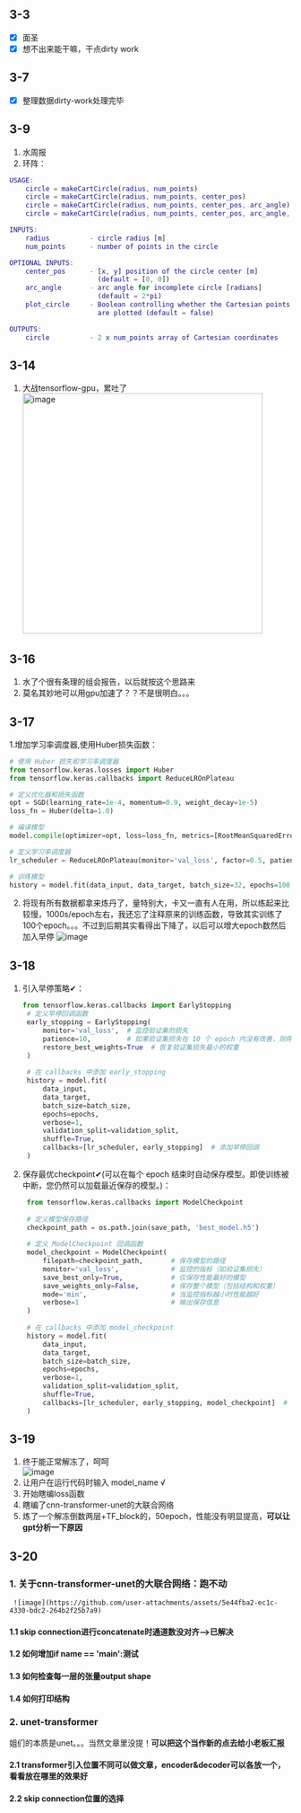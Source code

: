 ## 3-3
- [x] 面圣
- [x] 想不出来能干嘛，干点dirty work

## 3-7
- [x] 整理数据dirty-work处理完毕

## 3-9
1. 水周报
2. 环阵：
  ```matlab
  USAGE:
      circle = makeCartCircle(radius, num_points)
      circle = makeCartCircle(radius, num_points, center_pos)
      circle = makeCartCircle(radius, num_points, center_pos, arc_angle)
      circle = makeCartCircle(radius, num_points, center_pos, arc_angle, plot_circle)
 
  INPUTS:
      radius          - circle radius [m]
      num_points      - number of points in the circle
 
  OPTIONAL INPUTS:
      center_pos      - [x, y] position of the circle center [m] 
                        (default = [0, 0])
      arc_angle       - arc angle for incomplete circle [radians]
                        (default = 2*pi)
      plot_circle     - Boolean controlling whether the Cartesian points
                        are plotted (default = false)
 
  OUTPUTS:
      circle          - 2 x num_points array of Cartesian coordinates
  ```
## 3-14
1. 大战tensorflow-gpu，累吐了        
   <img width="428" alt="image" src="https://github.com/user-attachments/assets/bb066a30-d46d-42f9-869f-d0e6f10cd871" />
## 3-16
1. 水了个很有条理的组会报告，以后就按这个思路来
2. 莫名其妙地可以用gpu加速了？？不是很明白。。。

## 3-17
1.增加学习率调度器,使用Huber损失函数：
```python
# 使用 Huber 损失和学习率调度器
from tensorflow.keras.losses import Huber
from tensorflow.keras.callbacks import ReduceLROnPlateau

# 定义优化器和损失函数
opt = SGD(learning_rate=1e-4, momentum=0.9, weight_decay=1e-5)
loss_fn = Huber(delta=1.0)

# 编译模型
model.compile(optimizer=opt, loss=loss_fn, metrics=[RootMeanSquaredError(), 'mae'])

# 定义学习率调度器
lr_scheduler = ReduceLROnPlateau(monitor='val_loss', factor=0.5, patience=5, min_lr=1e-6)

# 训练模型
history = model.fit(data_input, data_target, batch_size=32, epochs=100, validation_split=0.2, shuffle=True, callbacks=[lr_scheduler])
```
2. 将现有所有数据都拿来炼丹了，量特别大，卡又一直有人在用，所以练起来比较慢，1000s/epoch左右，我还忘了注释原来的训练函数，导致其实训练了100个epoch。。。不过到后期其实看得出下降了，以后可以增大epoch数然后加入早停
   ![image](https://github.com/user-attachments/assets/de126b3b-82e9-4b5c-a09e-8866b6767fcc)

## 3-18
1. 引入早停策略✔：
     ```python
     from tensorflow.keras.callbacks import EarlyStopping
      # 定义早停回调函数
      early_stopping = EarlyStopping(
          monitor='val_loss',  # 监控验证集的损失
          patience=10,         # 如果验证集损失在 10 个 epoch 内没有改善，则停止训练
          restore_best_weights=True  # 恢复验证集损失最小的权重
      )
      
      # 在 callbacks 中添加 early_stopping
      history = model.fit(
          data_input, 
          data_target, 
          batch_size=batch_size, 
          epochs=epochs, 
          verbose=1, 
          validation_split=validation_split, 
          shuffle=True, 
          callbacks=[lr_scheduler, early_stopping]  # 添加早停回调
      )
     ```
2. 保存最优checkpoint✔(可以在每个 epoch 结束时自动保存模型。即使训练被中断，您仍然可以加载最近保存的模型。)：
   ```python
    from tensorflow.keras.callbacks import ModelCheckpoint
    
    # 定义模型保存路径
    checkpoint_path = os.path.join(save_path, 'best_model.h5')
    
    # 定义 ModelCheckpoint 回调函数
    model_checkpoint = ModelCheckpoint(
        filepath=checkpoint_path,       # 保存模型的路径
        monitor='val_loss',             # 监控的指标（如验证集损失）
        save_best_only=True,            # 仅保存性能最好的模型
        save_weights_only=False,        # 保存整个模型（包括结构和权重）
        mode='min',                     # 当监控指标越小时性能越好
        verbose=1                       # 输出保存信息
    )
    
    # 在 callbacks 中添加 model_checkpoint
    history = model.fit(
        data_input, 
        data_target, 
        batch_size=batch_size, 
        epochs=epochs, 
        verbose=1, 
        validation_split=validation_split, 
        shuffle=True, 
        callbacks=[lr_scheduler, early_stopping, model_checkpoint]  # 添加 ModelCheckpoint
    )
   ```
## 3-19
1. 终于能正常解冻了，呵呵    
       ![image](https://github.com/user-attachments/assets/07000378-5217-49b3-9abc-1afb101aa8dd)
2. 让用户在运行代码时输入 model_name √
3. 开始瞎编loss函数
4. 瞎编了cnn-transformer-unet的大联合网络
5. 炼了一个解冻倒数两层+TF_block的，50epoch，性能没有明显提高，**可以让gpt分析一下原因**
## 3-20
### 1. 关于cnn-transformer-unet的大联合网络：跑不动    
     ![image](https://github.com/user-attachments/assets/5e44fba2-ec1c-4330-bdc2-264b2f25b7a9)
#### 1.1 skip connection进行concatenate时通道数没对齐——>已解决
#### 1.2 如何增加if __name__ == '__main__':测试
#### 1.3 如何检查每一层的张量output shape
#### 1.4 如何打印结构
### 2. unet-transformer
姐们的本质是unet。。。当然文章里没提！**可以把这个当作新的点去给小老板汇报**
#### 2.1 transformer引入位置不同可以做文章，encoder&decoder可以各放一个，看看放在哪里的效果好
#### 2.2 skip connection位置的选择

